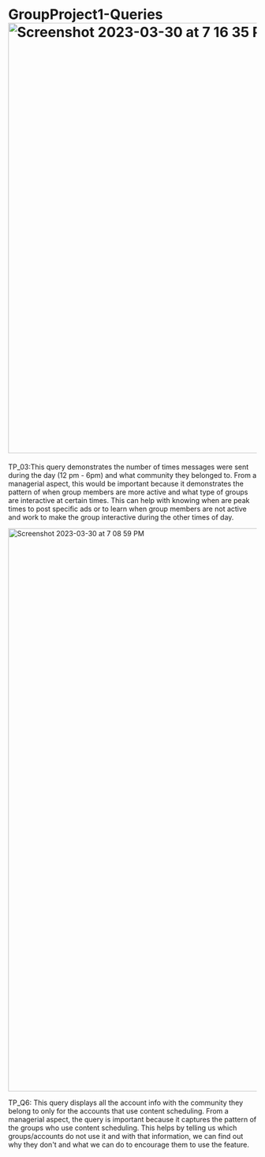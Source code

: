 # GroupProject1-Queries<img width="872" alt="Screenshot 2023-03-30 at 7 16 35 PM" src="https://user-images.githubusercontent.com/128431687/228985461-fb966b2b-ddf2-41c1-adf1-21a9ce91bb04.png">

TP_03:This query demonstrates the number of times messages were sent during the day (12 pm - 6pm) and what community they belonged to. From a managerial aspect, this would be important because it demonstrates the pattern of when group members are more active and what type of groups are interactive at certain times. This can help with knowing when are peak times to post specific ads or to learn when group members are not active and work to make the group interactive during the other times of day.


<img width="1141" alt="Screenshot 2023-03-30 at 7 08 59 PM" src="https://user-images.githubusercontent.com/128431687/228985695-85a9a6b9-153f-4891-acf9-87dcff2ec019.png">

TP_Q6: This query displays all the account info with the community they belong to only for the accounts that use content scheduling. From a managerial aspect, the query is important because it captures the pattern of the groups who use content scheduling. This helps by telling us which groups/accounts do not use it and with that information, we can find out why they don't and what we can do to encourage them to use the feature. 
